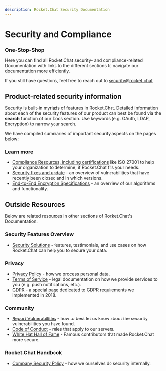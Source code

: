 ```yaml
---
description: Rocket.Chat Security Documentation
---
```


# Security and Compliance

### One-Stop-Shop

Here you can find all Rocket.Chat security- and compliance-related Documentation with links to the different sections to navigate our documentation more efficiently.

If you still have questions, feel free to reach out to [security@rocket.chat](mailto:security@rocket.chat)

## Product-related security information

Security is built-in myriads of features in Rocket.Chat. Detailed information about each of the security features of our product can best be found via the **search** function of our Docs section. Use keywords (e.g. OAuth, LDAP, Encryption) to narrow your search.

We have compiled summaries of important security aspects on the pages below:

### Learn more

* [Compliance Resources, including certifications](compliance-resources.md) like ISO 27001 to help your organization to determine, if Rocket.Chat fits your needs.
* [Security fixes and update](security-updates/) - an overview of vulnerabilities that have recently been closed and in which versions.
* [End-to-End Encryption Specifications](end-to-end-encryption-algorithms.md) - an overview of our algorithms and functionality.

## Outside Resources

Below are related resources in other sections of Rocket.Chat's Documentation.

### Security Features Overview

* [Security Solutions](https://rocket.chat/security) - features, testimonials, and use cases on how Rocket.Chat can help you to secure your data.

### Privacy

* [Privacy Policy](https://rocket.chat/privacy) - how we process personal data.
* [Terms of Service](https://rocket.chat/terms) - legal documentation on how we provide services to you (e.g. push notifications, etc.).
* [GDPR](../gdpr.md) - a special page dedicated to GDPR requirements we implemented in 2018.

### Community

* [Report Vulnerabilities](broken-reference) - how to best let us know about the security vulnerabilities you have found.
* [Code of Conduct](broken-reference) - rules that apply to our servers.
* [White Hat Hall of Fame](https://handbook.rocket.chat/departments-operations/security/whitehat-hall-of-fame) - Famous contributors that made Rocket.Chat more secure.

### Rocket.Chat Handbook

* [Company Security Policy](https://handbook.rocket.chat/departments-operations/security/security-policy) - how we ourselves do security internally.
